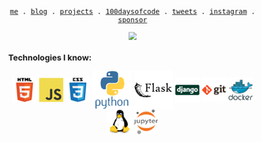 <!-- ### Hi there 👋
 -->
 
 <!-- Navbar -->
<p align="center">
  
  <samp>
    <a href="https://lenargasimov.dev/templates/about.html">me</a> .
    <a href="https://lenar-blog.herokuapp.com">blog</a> .
    <a href="https://lenargasimov.dev/templates/works.html">projects</a> .
    <a href="https://lenar-blog.herokuapp.com/post/5">100daysofcode</a> .
    <a href="https://twitter.com/lenargasimov">tweets</a> .
    <a href="https://www.instagram.com/djelectrostatic/">instagram</a> .
    <a href="https://github.com/sponsors/lenargasimov">sponsor</a>
<!--       I'm Lenar. I am a Python Developer. I specialize in full stack web development and writing readable code. Completed #100DaysOfCode
     <br><br>Contact me on <a href="https://twitter.com/lenargasimov" target="_blank">Twitter</a>, <a href="https://www.linkedin.com/in/lenargasimov/"                    target="_blank">Linkedin</a>, or <a href="mailto:lenargasimovdev@gmail.com">Send an Email</a> -->
  </samp>
  <br><br>
  <img src="https://octodex.github.com/images/daftpunktocat-thomas.gif" width="60px">

</p>

<!-- Technologies I know -->
<h3 align="left">Technologies I know:</h3>
<p align="center">
		<img align="center" src="https://raw.githubusercontent.com/devicons/devicon/master/icons/html5/html5-original-wordmark.svg" alt="devicon" height="50" width="50" />
  <img align="center" src="https://raw.githubusercontent.com/devicons/devicon/master/icons/javascript/javascript-original.svg" alt="devicon" height="50" width="50" />
		<img align="center" src="https://raw.githubusercontent.com/devicons/devicon/master/icons/css3/css3-original-wordmark.svg" alt="devicon" height="50" width="50" />
<!-- 		<img align="center" src="https://raw.githubusercontent.com/devicons/devicon/master/icons/cplusplus/cplusplus-original.svg" alt="devicon" height="50" width="50" /> -->
<!-- 		<img align="center" src="https://raw.githubusercontent.com/devicons/devicon/master/icons/csharp/csharp-original.svg" alt="devicon" height="50" width="50" /> -->
		<img align="center" src="https://raw.githubusercontent.com/devicons/devicon/master/icons/python/python-original-wordmark.svg" height="80" width="80" />
 	<img align="center" src="https://raw.githubusercontent.com/devicons/devicon/master/icons/flask/flask-original-wordmark.svg" height="80" width="80" />
		<img align="center" src="https://raw.githubusercontent.com/devicons/devicon/master/icons/django/django-original.svg" alt="devicon" height="50" width="50" />
		<img align="center" src="https://raw.githubusercontent.com/devicons/devicon/master/icons/git/git-original-wordmark.svg" alt="devicon" height="50" width="50" />
		<img align="center" src="https://raw.githubusercontent.com/devicons/devicon/master/icons/docker/docker-original-wordmark.svg" height="50" width="50" />
		<img align="center" src="https://raw.githubusercontent.com/devicons/devicon/master/icons/linux/linux-original.svg" alt="devicon" height="50" width="50" />
		<img align="center" src="https://raw.githubusercontent.com/devicons/devicon/master/icons/jupyter/jupyter-original-wordmark.svg" alt="devicon" height="50" width="50" />
</p>

<!--
**lenargasimov/lenargasimov** is a ✨ _special_ ✨ repository because its `README.md` (this file) appears on your GitHub profile.

Here are some ideas to get you started:

- 🔭 I’m currently working on ...
- 🌱 I’m currently learning ...
- 👯 I’m looking to collaborate on ...
- 🤔 I’m looking for help with ...
- 💬 Ask me about ...
- 📫 How to reach me: ...
- 😄 Pronouns: ...
- ⚡ Fun fact: ...
-->
